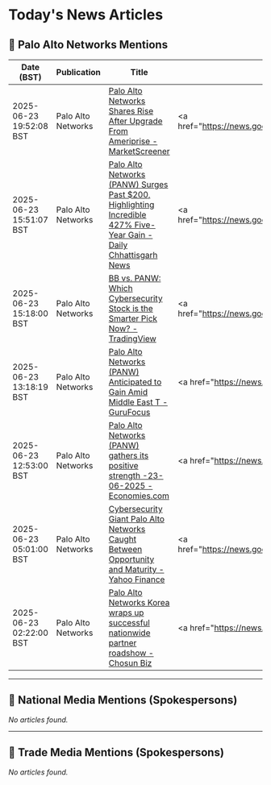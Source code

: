 # Today's News Articles

## 📌 Palo Alto Networks Mentions

| Date (BST) | Publication | Title | Summary |
|------------|-------------|-------|---------|
| 2025-06-23 19:52:08 BST | Palo Alto Networks | [Palo Alto Networks Shares Rise After Upgrade From Ameriprise - MarketScreener](https://news.google.com/rss/articles/CBMi5AFBVV95cUxNb3BHMUphdmhKcUJZcmtqcllBUGRVSjY0b3dzQWlqSE9aT2FNeWd4Mnk5XzRwc2piMDF2eGpkZk9fS3RKTXo4VnZLdGowdDdHR0xqSlNlYkhndGotQWZSODVGbFp6dW5sRnBDSTVVbTVyci1yX1hKR2xLdnhCUF9FVmNrWmlCaGxPLXRsbVFzSVloLWJjb3UwSVJwRlVSdkUzeXJRYXpTUHRTZDQ5SlV2OUJBbm9TdF9GTkd3d1JOMFhkMzVoOGpldjdLMXhqTjdJTzlZNmZsaldoMTE0QjVzZHZMODA?oc=5) | <a href="https://news.google.com/rss/articles/CBMi5AFBVV95cUxNb3BHMUphdmhKcUJZcmtqcllBUGRVSjY0b3dzQWlqSE9aT2FNeWd4Mnk5XzRwc2piMDF2eGpkZk9fS3RKTXo4VnZLdGowdDdHR0xqSlNlYkhndGotQWZSODVGbFp6dW5sRnBDSTVVbT... |
| 2025-06-23 15:51:07 BST | Palo Alto Networks | [Palo Alto Networks (PANW) Surges Past $200, Highlighting Incredible 427% Five-Year Gain - Daily Chhattisgarh News](https://news.google.com/rss/articles/CBMixwFBVV95cUxPamVMckFydE9KaFA0MTM3bS1ub2llQ3U4SWtsTWlTYTR5N01JUHBZX0trSG9KaHhPTzJFNTI2M3ctQWtpejk0M2hNb1FPMHVKVTNBLWk5QUJUcllNaHR6RW55UjV3VDNhcTZiMmRnYW1VUC1ZU1c2a1Uxdk5LdTB5RU1nTTVOSkNkbUR6eldkdzJKZEpyNWFYRTRKR3JSMXFnX3d6X1JLOWxLVVd5UnFoaEp2cWxQTk8yaE9NRDhWa2JkblBvVU80?oc=5) | <a href="https://news.google.com/rss/articles/CBMixwFBVV95cUxPamVMckFydE9KaFA0MTM3bS1ub2llQ3U4SWtsTWlTYTR5N01JUHBZX0trSG9KaHhPTzJFNTI2M3ctQWtpejk0M2hNb1FPMHVKVTNBLWk5QUJUcllNaHR6RW55UjV3VDNhcTZiMmRnYW... |
| 2025-06-23 15:18:00 BST | Palo Alto Networks | [BB vs. PANW: Which Cybersecurity Stock is the Smarter Pick Now? - TradingView](https://news.google.com/rss/articles/CBMitwFBVV95cUxPWXk2WWJqdkoxNWVlc3FlX3p5dFF5b0dUaUZMM2RWdjRlRXEwUTZOUEloVjRyRGpYdUw0VktoSXdPUFI0QS1OOWNxR3FVZkNYVEZzYnc5MnI4cWdSWDdHdmNld1dFLTB0QllaTWp3azdhSWs4cHhIbXA1MklOOThKZnl5LWg2dzMycENOSFh0TWRpam1XdXZLT1c3OFNFeDFSbnN1SG12SG5FTjk3Um1DeFJLdWRsZTg?oc=5) | <a href="https://news.google.com/rss/articles/CBMitwFBVV95cUxPWXk2WWJqdkoxNWVlc3FlX3p5dFF5b0dUaUZMM2RWdjRlRXEwUTZOUEloVjRyRGpYdUw0VktoSXdPUFI0QS1OOWNxR3FVZkNYVEZzYnc5MnI4cWdSWDdHdmNld1dFLTB0QllaTWp3az... |
| 2025-06-23 13:18:19 BST | Palo Alto Networks | [Palo Alto Networks (PANW) Anticipated to Gain Amid Middle East T - GuruFocus](https://news.google.com/rss/articles/CBMirAFBVV95cUxQdnVGbGEwc0JLc2lKVUF1WUdKcmlReGpGNE1lVzNlNVV5RmluMnJOZHkwRFM4VWd2ejdiREdtV3VDMHFHcmtFVjJJcm45bzA0MklmX21iSWx5amNxbzNwZ2pSSzRPSjlRel9RY2RFOUVyekdmT2RDOUpJTXAyOU03dU5JLXpGR21Dbm9rU1dmN2VzRmVuZk1pMGlVVUJHd0UxZFptYUx5ak1hcjNE?oc=5) | <a href="https://news.google.com/rss/articles/CBMirAFBVV95cUxQdnVGbGEwc0JLc2lKVUF1WUdKcmlReGpGNE1lVzNlNVV5RmluMnJOZHkwRFM4VWd2ejdiREdtV3VDMHFHcmtFVjJJcm45bzA0MklmX21iSWx5amNxbzNwZ2pSSzRPSjlRel9RY2RFOU... |
| 2025-06-23 12:53:00 BST | Palo Alto Networks | [Palo Alto Networks (PANW) gathers its positive strength -23-06-2025 - Economies.com](https://news.google.com/rss/articles/CBMiygFBVV95cUxPUTdIbHQ2OGJobUtYSHlGMHdBVlVXRGV1cVk4N21zZV9RYU1jSkpqQVd2VHVuck1NZG9wd0lPMlFlb0ZjY3FqblhqUTVJZjZ2Z3NGS1oxV2U2ekJUZWZQenhMZHhXdFFibmhwS0FadXFsODVFZzlPUlFaS3p5U0ZNRkN0Z2NrdkNNWWl0dko5N2dLZ29ldG53MmQ2UmgySmVTZ2lYajA3bkJCbTJEUzN0akxxLTF1bFBJTzkzTksxMl9FZEZrM1RRSldB?oc=5) | <a href="https://news.google.com/rss/articles/CBMiygFBVV95cUxPUTdIbHQ2OGJobUtYSHlGMHdBVlVXRGV1cVk4N21zZV9RYU1jSkpqQVd2VHVuck1NZG9wd0lPMlFlb0ZjY3FqblhqUTVJZjZ2Z3NGS1oxV2U2ekJUZWZQenhMZHhXdFFibmhwS0FadX... |
| 2025-06-23 05:01:00 BST | Palo Alto Networks | [Cybersecurity Giant Palo Alto Networks Caught Between Opportunity and Maturity - Yahoo Finance](https://news.google.com/rss/articles/CBMijAFBVV95cUxOd01EclNENVZOZUVFVERVdzAzYTA0MDVUbDl2S1Z4UHJWYWkyT1d6MlYyaTYwQUpfMjlTVlJWVW1Bc2I0UjdvZm85QkVBNlBuZnFjSXpuaU5SYVhwcHZvNk1uTjNPUTJDYXZEVFZCX2l3ZWc1UnUtUDJBYTVIOFVqeDZ4MDQ0V1NvbGo3aQ?oc=5) | <a href="https://news.google.com/rss/articles/CBMijAFBVV95cUxOd01EclNENVZOZUVFVERVdzAzYTA0MDVUbDl2S1Z4UHJWYWkyT1d6MlYyaTYwQUpfMjlTVlJWVW1Bc2I0UjdvZm85QkVBNlBuZnFjSXpuaU5SYVhwcHZvNk1uTjNPUTJDYXZEVFZCX2... |
| 2025-06-23 02:22:00 BST | Palo Alto Networks | [Palo Alto Networks Korea wraps up successful nationwide partner roadshow - Chosun Biz](https://news.google.com/rss/articles/CBMiekFVX3lxTFBZTWFfYTdSVVBOaUVFT3U3Q2wtbUtQZWdJaHY0UlNaZEExN0VsQVlFV2tWbTljd0FTMVZoUEc5XzR4VDlDdlhTU3k2Y09UTVhXWk5jSzBJMnR6UnlFU2NKTnc0VUVvNUFCVjIwZHZfZXZlZTdKLVJFMFBR?oc=5) | <a href="https://news.google.com/rss/articles/CBMiekFVX3lxTFBZTWFfYTdSVVBOaUVFT3U3Q2wtbUtQZWdJaHY0UlNaZEExN0VsQVlFV2tWbTljd0FTMVZoUEc5XzR4VDlDdlhTU3k2Y09UTVhXWk5jSzBJMnR6UnlFU2NKTnc0VUVvNUFCVjIwZHZfZX... |

---
## 📰 National Media Mentions (Spokespersons)

_No articles found._

---
## 📘 Trade Media Mentions (Spokespersons)

_No articles found._
